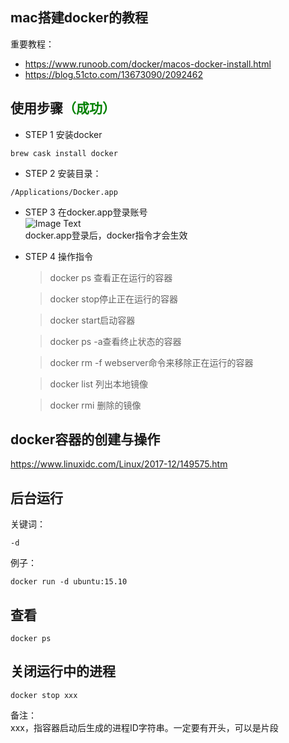 <!-- toc -->
## mac搭建docker的教程
重要教程：   
+ https://www.runoob.com/docker/macos-docker-install.html  
+ https://blog.51cto.com/13673090/2092462

## 使用步骤<span style="color: green;">（成功）</span> 
+ STEP 1 安装docker
```
brew cask install docker
```
+ STEP 2 安装目录：   
```
/Applications/Docker.app
```

+ STEP 3 在docker.app登录账号   
![Image Text](../dockerApp.png)   
docker.app登录后，docker指令才会生效    

+ STEP 4 操作指令    
  > docker ps 查看正在运行的容器    

  > docker stop停止正在运行的容器

  > docker start启动容器

  > docker ps -a查看终止状态的容器   

  > docker rm -f webserver命令来移除正在运行的容器

  > docker list 列出本地镜像
  
  > docker rmi 删除的镜像

## docker容器的创建与操作
https://www.linuxidc.com/Linux/2017-12/149575.htm

## 后台运行
关键词：
```
-d
```

例子：
```
docker run -d ubuntu:15.10
```

## 查看
```
docker ps
```

## 关闭运行中的进程
```
docker stop xxx
```
备注：   
xxx，指容器启动后生成的进程ID字符串。一定要有开头，可以是片段
<!-- endtoc -->
